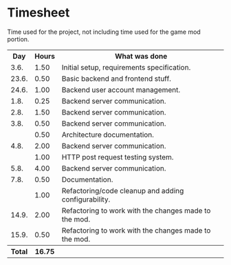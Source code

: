 # Timesheet

Time used for the project, not including time used for the game mod portion.

<table>
  <tr><th>Day</th><th>Hours</th><th>What was done</th></tr>
  <tr><td> 3.6.</td><td>  1.50</td><td>Initial setup, requirements specification.</td></tr>
  <tr><td>23.6.</td><td>  0.50</td><td>Basic backend and frontend stuff.</td></tr>
  <tr><td>24.6.</td><td>  1.00</td><td>Backend user account management.</td></tr>
  <tr><td> 1.8.</td><td>  0.25</td><td>Backend server communication.</td></tr>
  <tr><td> 2.8.</td><td>  1.50</td><td>Backend server communication.</td></tr>
  <tr><td> 3.8.</td><td>  0.50</td><td>Backend server communication.</td></tr>
  <tr><td>     </td><td>  0.50</td><td>Architecture documentation.</td></tr>
  <tr><td> 4.8.</td><td>  2.00</td><td>Backend server communication.</td></tr>
  <tr><td>     </td><td>  1.00</td><td>HTTP post request testing system.</td></tr>
  <tr><td> 5.8.</td><td>  4.00</td><td>Backend server communication.</td></tr>
  <tr><td> 7.8.</td><td>  0.50</td><td>Documentation.</td></tr>
  <tr><td>     </td><td>  1.00</td><td>Refactoring/code cleanup and adding configurability.</td></tr>
  <tr><td>14.9.</td><td>  2.00</td><td>Refactoring to work with the changes made to the mod.</td></tr>
  <tr><td>15.9.</td><td>  0.50</td><td>Refactoring to work with the changes made to the mod.</td></tr>
  <tr><th>Total</th><th> 16.75</th><th></th></tr>
</table>
